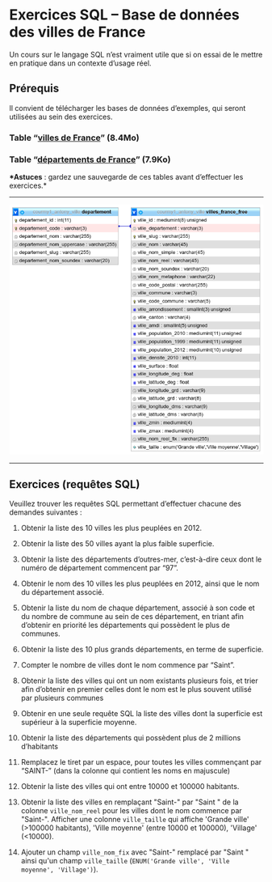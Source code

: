 # Exercices SQL – Base de données des villes de France

Un cours sur le langage SQL n’est vraiment utile que si on essai de le mettre en pratique dans un contexte d’usage réel.

## Prérequis

Il convient de télécharger les bases de données d’exemples, qui seront utilisées au sein des exercices.

### Table “[villes de France](villes_france.sql.gz)” (8.4Mo)

### Table “[départements de France](departement.sql.gz)” (7.9Ko)

**\*Astuces** : gardez une sauvegarde de ces tables avant d’effectuer les exercices.\*

---

<img src="./Exercice-Villes-DB.png" />

---

## Exercices (requêtes SQL)

Veuillez trouver les requêtes SQL permettant d’effectuer chacune des demandes suivantes :

1. Obtenir la liste des 10 villes les plus peuplées en 2012.

2. Obtenir la liste des 50 villes ayant la plus faible superficie.

3. Obtenir la liste des départements d’outres-mer, c’est-à-dire ceux dont le numéro de département commencent par “97”.

4. Obtenir le nom des 10 villes les plus peuplées en 2012, ainsi que le nom du département associé.

5. Obtenir la liste du nom de chaque département, associé à son code et du nombre de commune au sein de ces département, en triant afin d’obtenir en priorité les départements qui possèdent le plus de communes.

6. Obtenir la liste des 10 plus grands départements, en terme de superficie.

7. Compter le nombre de villes dont le nom commence par “Saint”.

8. Obtenir la liste des villes qui ont un nom existants plusieurs fois, et trier afin d’obtenir en premier celles dont le nom est le plus souvent utilisé par plusieurs communes

9. Obtenir en une seule requête SQL la liste des villes dont la superficie est supérieur à la superficie moyenne.

10. Obtenir la liste des départements qui possèdent plus de 2 millions d’habitants

11. Remplacez le tiret par un espace, pour toutes les villes commençant par “SAINT-” (dans la colonne qui contient les noms en majuscule)

12. Obtenir la liste des villes qui ont entre 10000 et 100000 habitants.

13. Obtenir la liste des villes en remplaçant "Saint-" par "Saint " de la colonne `ville_nom_reel` pour les villes dont le nom commence par "Saint-". Afficher une colonne `ville_taille` qui affiche 'Grande ville' (>100000 habitants), 'Ville moyenne' (entre 10000 et 100000), 'Village' (<10000).

14. Ajouter un champ `ville_nom_fix` avec "Saint-" remplacé par "Saint " ainsi qu'un champ `ville_taille` (`ENUM('Grande ville', 'Ville moyenne', 'Village')`).
